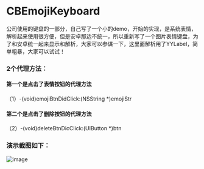 # CBEmojiKeyboard

公司使用的键盘的一部分，自己写了一个小的demo，开始的实现，是系统表情，解析起来使用很方便，但是安卓那边不统一，所以重新写了一个图片表情键盘，为了和安卓统一起来显示和解析，大家可以参谋一下，这里面解析用了YYLabel，简单粗暴，大家可以试试！


### 2个代理方法：

#### 第一个是点击了表情按钮的代理方法

  （1）-(void)emojiBtnDidClick:(NSString *)emojiStr

#### 第二个是点击了删除按钮的代理方法

  （2）-(void)deleteBtnDicClick:(UIButton *)btn


### 演示截图如下：

![image](https://github.com/ChangBoHua/CBEmojiKeyboard/CBEmojiKeyboard/1.png)
